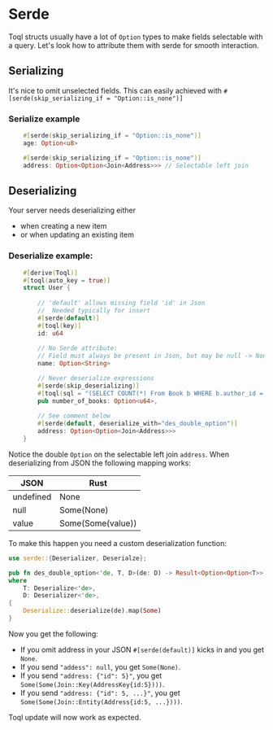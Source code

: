 
# Serde

Toql structs usually have a lot of `Option` types to make fields selectable with a query.
Let's look how to attribute them with serde for smooth interaction.

## Serializing
It's nice to omit unselected fields. This can easily achieved with `#[serde(skip_serializing_if = "Option::is_none")]`

### Serialize example
```rust
    #[serde(skip_serializing_if = "Option::is_none")]
    age: Option<u8>

    #[serde(skip_serializing_if = "Option::is_none")]
    address: Option<Option<Join<Address>>> // Selectable left join
```

## Deserializing
Your server needs deserializing either 
- when creating a new item 
- or when updating an existing item



### Deserialize example:

```rust
    #[derive(Toql)]
    #[toql(auto_key = true)]
    struct User {
    
        // 'default' allows missing field 'id' in Json
        //  Needed typically for insert
        #[serde(default)] 
        #[toql(key)]
        id: u64
        
        // No Serde attribute:
        // Field must always be present in Json, but may be null -> None
        name: Option<String>

        // Never deserialize expressions
        #[serde(skip_deserializing)]  
        #[toql(sql = "(SELECT COUNT(*) From Book b WHERE b.author_id = ..id)")]
        pub number_of_books: Option<u64>,
    
        // See comment below
        #[serde(default, deserialize_with="des_double_option")]
        address: Option<Option<Join<Address>>> 
    }
```

Notice the double `Option` on the selectable left join `address`. 
When deserializing from JSON the following mapping works:
 
|JSON | Rust|
|-----|-----|
| undefined| None|
| null | Some(None)|
| value | Some(Some(value))|

To make this happen you need a custom deserialization function:

```rust
use serde::{Deserializer, Deserialze};

pub fn des_double_option<'de, T, D>(de: D) -> Result<Option<Option<T>>, D::Error>
where
    T: Deserialize<'de>,
    D: Deserializer<'de>,
{
    Deserialize::deserialize(de).map(Some)
}
```

Now you get the following:
- If you omit address in your JSON `#[serde(default)]` kicks in and you get `None`.
- If you send `"addess": null`, you get `Some(None)`.
- If you send `"address: {"id": 5}"`, you get `Some(Some(Join::Key(AddressKey{id:5})))`.
- If you send `"address: {"id": 5, ...}"`, you get `Some(Some(Join::Entity(Address{id:5, ...})))`.

Toql update will now work as expected.






